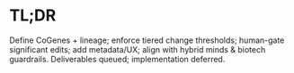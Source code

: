 # TL;DR
Define CoGenes + lineage; enforce tiered change thresholds; human-gate significant edits; add metadata/UX; align with hybrid minds & biotech guardrails. Deliverables queued; implementation deferred.
